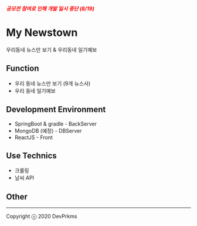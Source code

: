 <span style="color: red">**_공모전 참여로 인해 개발 일시 중단 (8/19)_**<span>
# My Newstown

우리동네 뉴스만 보기 & 우리동네 일기예보

## Function

* 우리 동네 뉴스만 보기
(9개 뉴스사)
* 우리 동네 일기예보

## Development Environment

* SpringBoot & gradle - BackServer
* MongoDB (예정) - DBServer
* ReactJS - Front

## Use Technics

* 크롤링
* 날씨 API

## Other

---

Copyright ⓒ 2020 DevPrkms